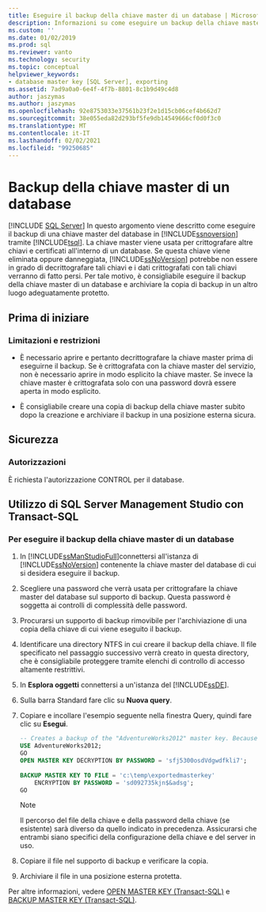 ```yaml
---
title: Eseguire il backup della chiave master di un database | Microsoft Docs
description: Informazioni su come eseguire un backup della chiave master del database in SQL Server usando Transact-SQL. Questa chiave fondamentale crittografa le altre chiavi e i certificati.
ms.custom: ''
ms.date: 01/02/2019
ms.prod: sql
ms.reviewer: vanto
ms.technology: security
ms.topic: conceptual
helpviewer_keywords:
- database master key [SQL Server], exporting
ms.assetid: 7ad9a0a0-6e4f-4f7b-8801-8c1b9d49c4d8
author: jaszymas
ms.author: jaszymas
ms.openlocfilehash: 92e8753033e37561b23f2e1d15cb06cef4b662d7
ms.sourcegitcommit: 38e055eda82d293bf5fe9db14549666cf0d0f3c0
ms.translationtype: MT
ms.contentlocale: it-IT
ms.lasthandoff: 02/02/2021
ms.locfileid: "99250685"
---
```

# <a name="back-up-a-database-master-key"></a>Backup della chiave master di un database
[!INCLUDE [SQL Server](../../../includes/applies-to-version/sqlserver.md)]
  In questo argomento viene descritto come eseguire il backup di una chiave master del database in [!INCLUDE[ssnoversion](../../../includes/ssnoversion-md.md)] tramite [!INCLUDE[tsql](../../../includes/tsql-md.md)]. La chiave master viene usata per crittografare altre chiavi e certificati all'interno di un database. Se questa chiave viene eliminata oppure danneggiata, [!INCLUDE[ssNoVersion](../../../includes/ssnoversion-md.md)] potrebbe non essere in grado di decrittografare tali chiavi e i dati crittografati con tali chiavi verranno di fatto persi. Per tale motivo, è consigliabile eseguire il backup della chiave master di un database e archiviare la copia di backup in un altro luogo adeguatamente protetto.  
  
## <a name="before-you-begin"></a>Prima di iniziare  
  
### <a name="limitations-and-restrictions"></a>Limitazioni e restrizioni  
  
- È necessario aprire e pertanto decrittografare la chiave master prima di eseguirne il backup. Se è crittografata con la chiave master del servizio, non è necessario aprire in modo esplicito la chiave master. Se invece la chiave master è crittografata solo con una password dovrà essere aperta in modo esplicito.  
  
- È consigliabile creare una copia di backup della chiave master subito dopo la creazione e archiviare il backup in una posizione esterna sicura.  
  
## <a name="security"></a>Sicurezza  
  
### <a name="permissions"></a>Autorizzazioni
È richiesta l'autorizzazione CONTROL per il database.  
  
## <a name="using-sql-server-management-studio-with-transact-sql"></a>Utilizzo di SQL Server Management Studio con Transact-SQL  
  
### <a name="to-back-up-the-database-master-key"></a>Per eseguire il backup della chiave master di un database  
  
1. In [!INCLUDE[ssManStudioFull](../../../includes/ssmanstudiofull-md.md)]connettersi all'istanza di [!INCLUDE[ssNoVersion](../../../includes/ssnoversion-md.md)] contenente la chiave master del database di cui si desidera eseguire il backup.  
  
2. Scegliere una password che verrà usata per crittografare la chiave master del database sul supporto di backup. Questa password è soggetta ai controlli di complessità delle password.  
  
3. Procurarsi un supporto di backup rimovibile per l'archiviazione di una copia della chiave di cui viene eseguito il backup.  
  
4. Identificare una directory NTFS in cui creare il backup della chiave. Il file specificato nel passaggio successivo verrà creato in questa directory, che è consigliabile proteggere tramite elenchi di controllo di accesso altamente restrittivi.  
  
5. In **Esplora oggetti** connettersi a un'istanza del [!INCLUDE[ssDE](../../../includes/ssde-md.md)].  
  
6. Sulla barra Standard fare clic su **Nuova query**.  
  
7. Copiare e incollare l'esempio seguente nella finestra Query, quindi fare clic su **Esegui**.  
  
    ```sql
    -- Creates a backup of the "AdventureWorks2012" master key. Because this master key is not encrypted by the service master key, a password must be specified when it is opened.  
    USE AdventureWorks2012;   
    GO  
    OPEN MASTER KEY DECRYPTION BY PASSWORD = 'sfj5300osdVdgwdfkli7';   
  
    BACKUP MASTER KEY TO FILE = 'c:\temp\exportedmasterkey'   
        ENCRYPTION BY PASSWORD = 'sd092735kjn$&adsg';   
    GO  
    ```  
  
    > [!NOTE]  
    > Il percorso del file della chiave e della password della chiave (se esistente) sarà diverso da quello indicato in precedenza. Assicurarsi che entrambi siano specifici della configurazione della chiave e del server in uso.  
  
8. Copiare il file nel supporto di backup e verificare la copia.  
  
9. Archiviare il file in una posizione esterna protetta.  
  
 Per altre informazioni, vedere [OPEN MASTER KEY &#40;Transact-SQL&#41;](../../../t-sql/statements/open-master-key-transact-sql.md) e [BACKUP MASTER KEY &#40;Transact-SQL&#41;](../../../t-sql/statements/backup-master-key-transact-sql.md).  
